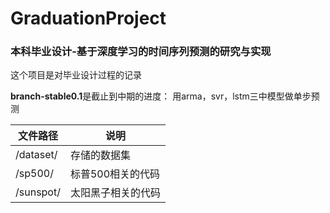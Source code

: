 # GraduationProject
### 本科毕业设计-基于深度学习的时间序列预测的研究与实现
这个项目是对毕业设计过程的记录

**branch-stable0.1**是截止到中期的进度：
用arma，svr，lstm三中模型做单步预测

|文件路径|说明| 
|----|----|
|/dataset/ | 存储的数据集 |
 |/sp500/ | 标普500相关的代码 | 
|/sunspot/ | 太阳黑子相关的代码 |

